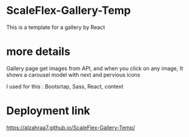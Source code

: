# ScaleFlex-Gallery-Temp
This is a template for a gallery by React

# more details
Gallery page get images from API, and when you click on any image, It shows a carousel model with next and pervious icons 


I used for this : Bootsrtap, Sass, React, context


# Deployment link
https://alzahraa7.github.io/ScaleFlex-Gallery-Temp/
